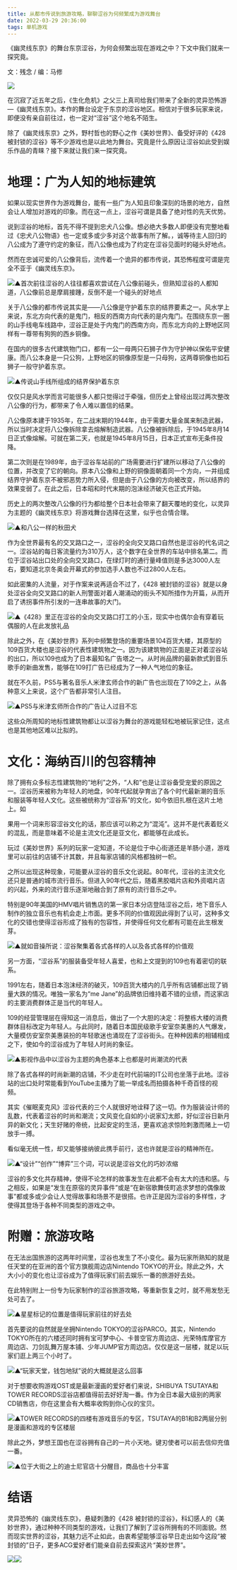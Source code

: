 ```yaml
---
title: 从都市传说到旅游攻略，聊聊涩谷为何频繁成为游戏舞台
date: 2022-03-29 20:36:00
tags: 单机游戏
---
```

<!-- more -->
《幽灵线东京》的舞台东京涩谷，为何会频繁出现在游戏之中？下文中我们就来一探究竟。

  

文：残念 / 编：马修

![](//i0.hdslb.com/bfs/article/4adb9255ada5b97061e610b682b8636764fe50ed.png)

  

在沉寂了近五年之后，《生化危机》之父三上真司给我们带来了全新的灵异恐怖游—《幽灵线东京》。本作的舞台设定于东京的涩谷地区。相信对于很多玩家来说，即便没有亲自前往过，也一定对“涩谷”这个地名不陌生。

除了《幽灵线东京》之外，野村哲也的野心之作《美妙世界》、备受好评的《428
被封锁的涩谷》等不少游戏也是以此地为舞台。究竟是什么原因让涩谷如此受到娱乐作品的青睐？接下来就让我们来一探究竟。

  

# 地理：广为人知的地标建筑

如果以现实世界作为游戏舞台，能有一些广为人知且印象深刻的场景的地方，自然会让人增加对游戏的印象。而在这一点上，涩谷可谓是具备了绝对性的先天优势。

说到涩谷的地标，首先不得不提到忠犬八公像。想必绝大多数人即便没有完整地看过《忠犬八公物语》也一定或多或少多对这个故事有所了解。，诚等待主人回归的八公成为了遵守约定的象征，而八公像也成为了约定在涩谷见面时的碰头好地点。

然而在忠诚可爱的八公像背后，流传着一个诡异的都市传说，其恐怖程度可谓是完全不亚于《幽灵线东京》。

![](//i0.hdslb.com/bfs/article/af0c421ec8eca278831d21a9f969f1643a5ebc44.jpg)▲首次前往涩谷的人往往都喜欢尝试在八公像前碰头，但熟知涩谷的人都知道，八公像前总是摩肩接踵，反倒不是一个碰头的好地点

关于八公像的都市传说其实是——八公像是守护着东京的结界要素之一。风水学上来说，东北方向代表的是鬼门，相反的西南方向代表的是内鬼门。在围绕东京一圈的山手线电车线路中，涩谷正是处于内鬼门的西南方向，而东北方向的上野地区同样有一尊带有狗狗的西乡铜像。

在国内的很多古代建筑物门口，都有一公一母两只石狮子作为守护神以保佑平安健康。而八公本身是一只公狗，上野地区的铜像原型是一只母狗，这两尊铜像也如石狮子一般守护着东京。

![](//i0.hdslb.com/bfs/article/0bcd9ed90220fd1242ee936aa659dc7b4ac0d4d0.jpg)▲传说山手线所组成的结界保护着东京

仅仅只是风水学而言可能很多人都只觉得过于牵强，但历史上曾经出现过两次整改八公像的行为，都带来了令人难以置信的结果。

八公像原本建于1935年，在二战末期的1944年，由于需要大量金属来制造武器，所以当时决定将八公像拆除拿去熔解制造武器。八公像被拆除后，于1945年8月14日正式像熔解。可就在第二天，也就是1945年8月15日，日本正式宣布无条件投降。

第二次则是在1989年，由于涩谷车站前的广场需要进行扩建所以移动了八公像的位置，并改变了它的朝向。原本八公像和上野的铜像面朝着同一个方向，一并组成结界守护着东京不被邪恶势力所入侵，但是由于八公像的方向被改变，所以结界的效果变弱了。在此之后，日本昭和时代末期的泡沫经济破灭也正式开始。

历史上的两次整改八公像的行为都给整个日本社会带来了翻天覆地的变化，以灵异为主题的《幽灵线东京》将游戏舞台选择在这里，似乎也合情合理。

![](//i0.hdslb.com/bfs/article/5ade67e31de46bea8e7b11290f6abaa0db05bbbf.gif)▲和八公一样的秋田犬

作为全世界最有名的交叉路口之一，涩谷的全向交叉路口自然也是涩谷的代名词之一。涩谷站的每日客流量约为310万人，这个数字在全世界的车站中排名第二。而位于涩谷站出口处的全向交叉路口，在绿灯时的通行量峰值则是多达3000人左右，要知道北京冬奥会开幕式的参加选手人数也不过2800人左右。

如此密集的人流量，对于作案来说再适合不过了，《428
被封锁的涩谷》就是以身处涩谷全向交叉路口的新人刑警面对着人潮涌动的街头不知所措作为开篇，从而开启了诱拐事件所引发的一连串故事的大门。

![](//i0.hdslb.com/bfs/article/5f81b1ca607392fcb74f52a164ceca697629d1bc.jpg)▲《428》里正在涩谷的全向交叉路口打工的小玉，现实中也偶尔会有穿着玩偶服的人在此发放礼品

除此之外，在《美妙世界》系列中频繁登场的重要场景104百货大楼，其原型的109百货大楼也是涩谷的代表性建筑物之一。因为该建筑物的正面是正对着涩谷站的出口，所以109也成为了日本最知名广告塔之一。从时尚品牌的最新款式到音乐歌手的新曲发售，能够在109打广告已经成为了一种人气地位的象征。

就在不久前，PS5与著名音乐人米津玄师合作的新广告也出现在了109之上，从各种意义上来说，这个广告都非常引人注目。

![](//i0.hdslb.com/bfs/article/46829bdaeadb5cab03ce2b6fd801b8c0bb60e9c4.jpg)▲PS5与米津玄师所合作的广告让人过目不忘

这些众所周知的地标性建筑物都让以涩谷为舞台的游戏能轻松地被玩家记住，这点也是其他地区难以比拟的。

  

# 文化：海纳百川的包容精神

除了拥有众多标志性建筑物的“地利”之外，“人和”也是让涩谷备受宠爱的原因之一。涩谷历来被称为年轻人的地盘，90年代起就孕育出了各个时代最新潮的音乐和服装等年轻人文化。这些被统称为“涩谷系”的文化，如今依旧扎根在这片土地上。如

果用一个词来形容涩谷文化的话，那应该可以称之为“混沌”。这并不是代表着贬义的混乱，而是意味着不论是主流文化还是亚文化，都能够在此成长。

玩过《美妙世界》系列的玩家一定知道，不论是位于中心街道还是羊肠小道，游戏里可以前往的店铺不计其数，并且每家店铺的风格都独树一帜。

之所以出现这种现象，可能要从涩谷的音乐文化说起。80年代，涩谷的主流文化还只是普通的城市流行音乐。但进入90年代之后，随着黑胶唱片店和外资唱片店的兴起，外来的流行音乐逐渐地融合到了原有的流行音乐之中。

特别是90年美国的HMV唱片销售店的第一家日本分店登陆涩谷之后，地下音乐人制作的独立音乐也有机会走上市面。更多不同的价值观因此得到了认可，这种多文化的交错也使得涩谷形成了独有的包容性，并使得任何文化都有可能在此生根发芽。

![](//i0.hdslb.com/bfs/article/0cb3c15782ab0f7d1d5832f1ffe13384f59fcfdf.jpg)▲就如音操所说：涩谷聚集着各式各样的人以及各式各样的价值观

另一方面，“涩谷系”的服装备受年轻人喜爱，也和上文提到的109也有着密切的联系。

1991左右，随着日本泡沫经济的破灭，109百货大楼内的几乎所有店铺都出现了销量大跌的情况。唯独一家名为“me
Jane”的品牌依旧维持着不错的业绩，而这家店的主要消费群体正是当代的年轻人。

109的经营管理层在得知这一消息后，做出了一个大胆的决定：将整栋大楼的消费群体目标改定为年轻人。与此同时，随着日本国民级歌手安室奈美惠的人气爆发，大量模仿安室奈美惠装扮的年轻歌迷也涌现在了涩谷街头。在种种因素的相辅相成之下，使如今的涩谷成为了年轻人时尚的象征。

![](//i0.hdslb.com/bfs/article/d2f1e17febfa5bba7b400fe9ffbcd85dcbd3911c.jpg)▲影视作品中以涩谷为主题的角色基本上也都是时尚潮流的代表

除了各式各样的时尚新潮的店铺，不少走在时代前端的IT公司也坐落于此地。涩谷站的出口处时常能看到YouTube主播为了能一举成名而拍摄各种千奇百怪的视频。

其实《催眠麦克风》涩谷代表的三个人就很好地诠释了这一切。作为服装设计师的乱数，代表着涩谷的时尚和潮流；文风变化自如的小说家幻太郎，好似涩谷日新月异的新文化；天生好赌的帝统，比起安定的生活，更喜欢追求惊险刺激而赌上一切放手一搏。

看似毫无统一性，却又能够接纳彼此携手前行，这也许就是涩谷的精神所在。

![](//i0.hdslb.com/bfs/article/e2b6afb3604a5f2a06851e8dac2d88d0df866712.jpg)▲“设计”“创作”“博弈”三个词，可以说是涩谷文化的巧妙浓缩

涩谷的多文化共存精神，使得不论怎样的故事发生在此都不会有太大的违和感。与之相反，如果是“发生在原宿的灵异事件”或是“在新宿歌舞伎町追求梦想的偶像故事”都或多或少会让人觉得故事和场景不是很搭。也许正是因为涩谷的多样性，才使得其登场于各种不同类型的游戏之中。

# 附赠：旅游攻略

在无法出国旅游的这两年时间里，涩谷也发生了不小变化。最为玩家所熟知的就是任天堂的在亚洲的首个官方旗舰周边店Nintendo
TOKYO的开业。除此之外，大大小小的变化也让涩谷成为了值得玩家们前去娱乐一番的旅游好去处。

在此特别附上一份专为玩家制作的涩谷旅游攻略，等重新恢复之时，就不用发愁无处可去了。

![](//i0.hdslb.com/bfs/article/0eedf718a25cd8a3ef20570397e1ff61ec57f3e2.jpg)▲星星标记的位置是值得玩家前往的好去处

首先要说的自然就是坐拥Nintendo TOKYO的涩谷PARCO。其实，Nintendo
TOKYO所在的六楼还同时拥有宝可梦中心、卡普空官方周边店、光荣特库摩官方周边店、刀剑乱舞万屋本铺、少年JUMP官方周边店。仅仅是这一层楼，就足以玩家们逛上两三个小时了。

![](//i0.hdslb.com/bfs/article/eaa342a4913f21a1d741b98dc3ae25467ce14a9c.jpg)▲“玩家天堂，钱包地狱”说的大概就是这么回事

对于想要收购游戏OST或是最新漫画的爱好者们来说，SHIBUYA TSUTAYA和TOWER
RECORDS涩谷店都值得前去好好淘一番。作为全日本最大级别的两家CD销售店，你在这里会有大概率收购到你心仪的宝贝。

![](//i0.hdslb.com/bfs/article/d0565cdba0330bc171ff732ec536a4d12ca8f38f.jpg)▲TOWER
RECORDS的四楼有游戏音乐的专区，TSUTAYA的B1和B2两层分别是漫画和游戏的专区楼层

除此之外，梦想王国也在涩谷拥有自己的一片小天地。键刃使者可以前去信仰充值一番。

![](//i0.hdslb.com/bfs/article/52f12fe9d6611bc0d8d54da794635177a149d178.jpg)▲位于大街之上的迪士尼官店十分醒目，商品也十分丰富

# 结语

灵异恐怖的《幽灵线东京》，悬疑刺激的《428
被封锁的涩谷》，科幻感人的《美妙世界》，通过种种不同类型的游戏，让我们了解到了涩谷所拥有的不同面貌。然而现实世界的涩谷，其魅力远不止如此，由衷希望能够涩谷早日走出如今这段“被封锁的”日子，更多ACG爱好者们能亲自前去探索这片“美妙世界”。

![](//i0.hdslb.com/bfs/article/4adb9255ada5b97061e610b682b8636764fe50ed.png)![](//i0.hdslb.com/bfs/article/4d4809b6b6721763cbef369025a8046aef442886.jpg)

  

